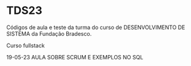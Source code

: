 # TDS23
Códigos de aula e teste da turma do curso de DESENVOLVIMENTO DE SISTEMA da Fundação Bradesco.

Curso fullstack

19-05-23 AULA SOBRE SCRUM E EXEMPLOS NO SQL